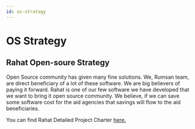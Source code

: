 ```yaml
---
id: os-strategy
---
```


# OS Strategy

## Rahat Open-soure Strategy

Open Source community has given many fine solutions. We, Rumsan team, are direct beneficiary of a lot of these software. We are big believers of paying it forward. Rahat is one of our few software we have developed that we want to bring it open source community. We believe, if we can save some software cost for the aid agencies that savings will flow to the aid beneficiaries.

You can find Rahat Detailed Project Charter
[here.](https://bit.ly/rahat_charter)

